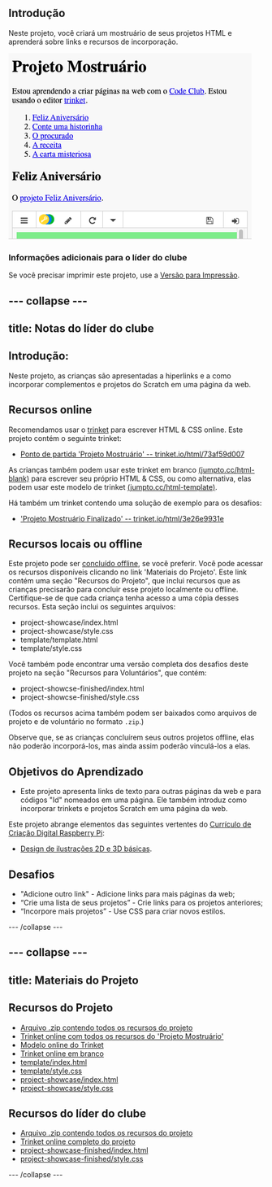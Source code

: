 ## Introdução

Neste projeto, você criará um mostruário de seus projetos HTML e aprenderá sobre links e recursos de incorporação.

![captura de tela](images/showcase-intro.png)

### Informações adicionais para o líder do clube

Se você precisar imprimir este projeto, use a [Versão para Impressão](https://projects.raspberrypi.org/pt-BR/projects/project-showcase/print).

--- collapse ---
---
title: Notas do líder do clube
---

## Introdução:

Neste projeto, as crianças são apresentadas a hiperlinks e a como incorporar complementos e projetos do Scratch em uma página da web.

## Recursos online

Recomendamos usar o [trinket](https://trinket.io/) para escrever HTML & CSS online. Este projeto contém o seguinte trinket:

* [Ponto de partida 'Projeto Mostruário' -- trinket.io/html/73af59d007](https://trinket.io/html/73af59d007)

As crianças também podem usar este trinket em branco [(jumpto.cc/html-blank)](http://jumpto.cc/html-blank) para escrever seu próprio HTML & CSS, ou como alternativa, elas podem usar este modelo de trinket [(jumpto.cc/html-template)](http://jumpto.cc/html-template).

Há também um trinket contendo uma solução de exemplo para os desafios:

* ['Projeto Mostruário Finalizado' -- trinket.io/html/3e26e9931e](https://trinket.io/html/3e26e9931e)

## Recursos locais ou offline

Este projeto pode ser [concluído offline](https://www.codeclubprojects.org/en-GB/resources/webdev-working-offline/), se você preferir. Você pode acessar os recursos disponíveis clicando no link 'Materiais do Projeto'. Este link contém uma seção "Recursos do Projeto", que inclui recursos que as crianças precisarão para concluir esse projeto localmente ou offline. Certifique-se de que cada criança tenha acesso a uma cópia desses recursos. Esta seção inclui os seguintes arquivos:

* project-showcase/index.html
* project-showcase/style.css
* template/template.html
* template/style.css

Você também pode encontrar uma versão completa dos desafios deste projeto na seção "Recursos para Voluntários", que contém:

* project-showcse-finished/index.html
* project-showcse-finished/style.css

(Todos os recursos acima também podem ser baixados como arquivos de projeto e de voluntário no formato `.zip`.)

Observe que, se as crianças concluírem seus outros projetos offline, elas não poderão incorporá-los, mas ainda assim poderão vinculá-los a elas.

## Objetivos do Aprendizado

* Este projeto apresenta links de texto para outras páginas da web e para códigos "Id" nomeados em uma página. Ele também introduz como incorporar trinkets e projetos Scratch em uma página da web. 

Este projeto abrange elementos das seguintes vertentes do [Currículo de Criação Digital Raspberry Pi](http://rpf.io/curriculum):

* [Design de ilustrações 2D e 3D básicas](https://www.raspberrypi.org/curriculum/design/creator).

## Desafios

* "Adicione outro link" - Adicione links para mais páginas da web;
* “Crie uma lista de seus projetos” - Crie links para os projetos anteriores;
* “Incorpore mais projetos” - Use CSS para criar novos estilos.

--- /collapse ---

--- collapse ---
---
title: Materiais do Projeto
---

## Recursos do Projeto

* [Arquivo .zip contendo todos os recursos do projeto](https://rpf.io/p/pt-BR/project-showcase-go)
* [Trinket online com todos os recursos do 'Projeto Mostruário'](https://trinket.io/html/73af59d007)
* [Modelo online do Trinket](http://jumpto.cc/trinket-template)
* [Trinket online em branco](http://jumpto.cc/trinket-blank)
* [template/index.html](resources/template-index.html)
* [template/style.css](resources/template-style.css)
* [project-showcase/index.html](resources/project-showcase-index.html)
* [project-showcase/style.css](resources/project-showcase-style.css)

## Recursos do líder do clube

* [Arquivo .zip contendo todos os recursos do projeto](https://rpf.io/p/pt-BR/project-showcase-go)
* [Trinket online completo do projeto](https://trinket.io/html/3e26e9931e)
* [project-showcase-finished/index.html](resources/project-showcase-finished-index.html)
* [project-showcase-finished/style.css](resources/project-showcase-finished-style.css)

--- /collapse ---